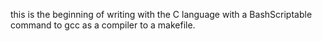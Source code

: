 this is the beginning of writing with the C language with a BashScriptable command to gcc as a compiler to a makefile.
